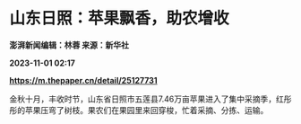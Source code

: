 # 山东日照：苹果飘香，助农增收
**澎湃新闻编辑：林蓉 来源：新华社**

**2023-11-01 02:17**

**https://m.thepaper.cn/detail/25127731**

金秋十月，丰收时节，山东省日照市五莲县7.46万亩苹果进入了集中采摘季，红彤彤的苹果压弯了树枝。果农们在果园里来回穿梭，忙着采摘、分拣、运输。